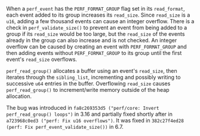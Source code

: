 When a `perf_event` has the `PERF_FORMAT_GROUP` flag set in its `read_format`, each event added to its group increases its `read_size`. Since `read_size` is a `u16`, adding a few thousand events can cause an integer overflow. There is a check in `perf_validate_size()` to prevent an event from being added to a group if its `read_size` would be too large, but the `read_size` of the events already in the group can also increase and is not checked. An integer overflow can be caused by creating an event with `PERF_FORMAT_GROUP` and then adding events without `PERF_FORMAT_GROUP` to its group until the first event's `read_size` overflows.

`perf_read_group()` allocates a buffer using an event's `read_size`, then iterates through the `sibling_list`, incrementing and possibly writing to successive `u64` entries in the buffer. Overflowing `read_size` causes `perf_read_group()` to increment/write memory outside of the heap allocation.

The bug was introduced in `fa8c269353d5 ("perf/core: Invert perf_read_group() loops")` in 3.16 and partially fixed shortly after in `a723968c0ed3 ("perf: Fix u16 overflows")`. It was fixed in `382c27f4ed28 (perf: Fix perf_event_validate_size())` in 6.7.